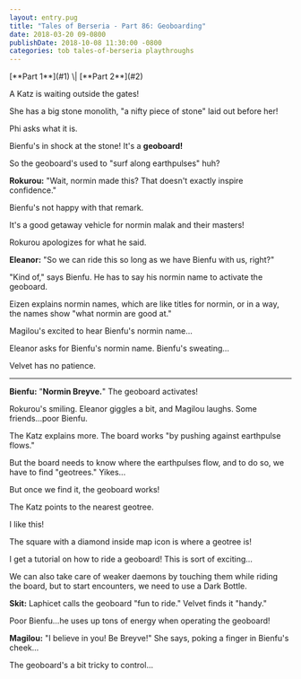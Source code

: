 ```yaml
---
layout: entry.pug
title: "Tales of Berseria - Part 86: Geoboarding"
date: 2018-03-20 09-0800
publishDate: 2018-10-08 11:30:00 -0800
categories: tob tales-of-berseria playthroughs
---
```


<p class="entry-partination" markdown="1">[**Part 1**](#1) \| [**Part 2**](#2)</p>

<a name="1"></a>

A Katz is waiting outside the gates!

She has a big stone monolith, "a nifty piece of stone" laid out before her!

Phi asks what it is.

Bienfu's in shock at the stone! It's a **geoboard!**

So the geoboard's used to "surf along earthpulses" huh?

**Rokurou:** "Wait, normin made this? That doesn't exactly inspire confidence."

Bienfu's not happy with that remark.

It's a good getaway vehicle for normin malak and their masters!

Rokurou apologizes for what he said.

**Eleanor:** "So we can ride this so long as we have Bienfu with us, right?"

"Kind of," says Bienfu. He has to say his normin name to activate the geoboard.

Eizen explains normin names, which are like titles for normin, or in a way, the names show "what normin are good at."

Magilou's excited to hear Bienfu's normin name...

Eleanor asks for Bienfu's normin name. Bienfu's sweating...

Velvet has no patience.

<a name="2"></a>

---

**Bienfu:** "**Normin Breyve.**" The geoboard activates!

Rokurou's smiling. Eleanor giggles a bit, and Magilou laughs. Some friends...poor Bienfu.

The Katz explains more. The board works "by pushing against earthpulse flows."

But the board needs to know where the earthpulses flow, and to do so, we have to find "geotrees." Yikes...

But once we find it, the geoboard works!

The Katz points to the nearest geotree.

I like this!

The square with a diamond inside map icon is where a geotree is!

I get a tutorial on how to ride a geoboard! This is sort of exciting...

We can also take care of weaker daemons by touching them while riding the board, but to start encounters, we need to use a Dark Bottle.

**Skit:** Laphicet calls the geoboard "fun to ride." Velvet finds it "handy."

Poor Bienfu...he uses up tons of energy when operating the geoboard!

**Magilou:** "I believe in you! Be Breyve!" She says, poking a finger in Bienfu's cheek...

The geoboard's a bit tricky to control...